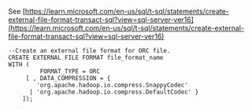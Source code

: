 See [https://learn.microsoft.com/en-us/sql/t-sql/statements/create-external-file-format-transact-sql?view=sql-server-ver16](https://learn.microsoft.com/en-us/sql/t-sql/statements/create-external-file-format-transact-sql?view=sql-server-ver16)
```
--Create an external file format for ORC file.
CREATE EXTERNAL FILE FORMAT file_format_name
WITH (
         FORMAT_TYPE = ORC
     [ , DATA_COMPRESSION = {
        'org.apache.hadoop.io.compress.SnappyCodec'
      | 'org.apache.hadoop.io.compress.DefaultCodec' }
    ]);
```
